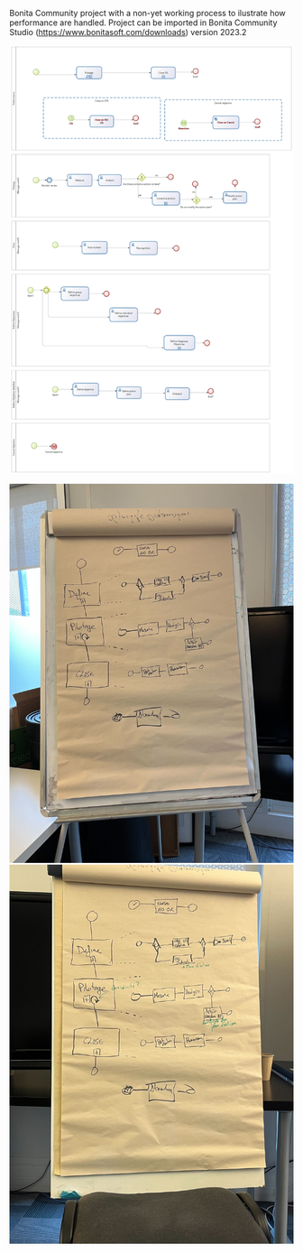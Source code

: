 Bonita Community project with a non-yet working process to ilustrate how performance are handled.
Project can be imported in Bonita Community Studio (https://www.bonitasoft.com/downloads) version 2023.2

![Alt text](processImages/Process%20Diagram-1.0.png?raw=true "Process Diagram")

![Alt text](processImages/whiteboard(1).jpg?raw=true "Original 1")![Alt text](processImages/whiteboard(2).jpg?raw=true "Original Mod")
